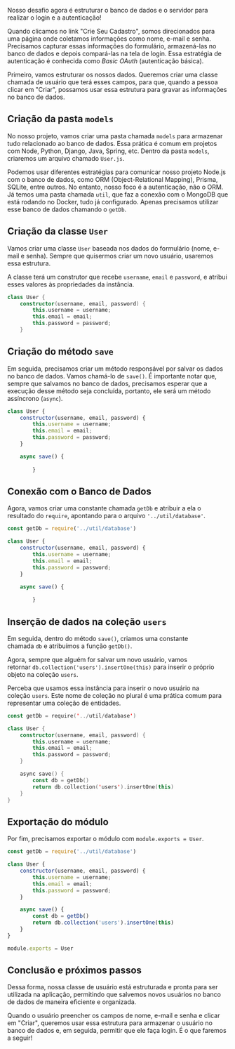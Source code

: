 Nosso desafio agora é estruturar o banco de dados e o servidor para realizar o login e a autenticação!

Quando clicamos no link "Crie Seu Cadastro", somos direcionados para uma página onde coletamos informações como nome, e-mail e senha. Precisamos capturar essas informações do formulário, armazená-las no banco de dados e depois compará-las na tela de login. Essa estratégia de autenticação é conhecida como _Basic OAuth_ (autenticação básica).

Primeiro, vamos estruturar os nossos dados. Queremos criar uma classe chamada de usuário que terá esses campos, para que, quando a pessoa clicar em "Criar", possamos usar essa estrutura para gravar as informações no banco de dados.

## Criação da pasta `models`

No nosso projeto, vamos criar uma pasta chamada `models` para armazenar tudo relacionado ao banco de dados. Essa prática é comum em projetos com Node, Python, Django, Java, Spring, etc. Dentro da pasta `models`, criaremos um arquivo chamado `User.js`.

Podemos usar diferentes estratégias para comunicar nosso projeto Node.js com o banco de dados, como ORM (Object-Relational Mapping), Prisma, SQLite, entre outros. No entanto, nosso foco é a autenticação, não o ORM. Já temos uma pasta chamada `util`, que faz a conexão com o MongoDB que está rodando no Docker, tudo já configurado. Apenas precisamos utilizar esse banco de dados chamando o `getDb`.

## Criação da classe `User`

Vamos criar uma classe `User` baseada nos dados do formulário (nome, e-mail e senha). Sempre que quisermos criar um novo usuário, usaremos essa estrutura.

A classe terá um construtor que recebe `username`, `email` e `password`, e atribui esses valores às propriedades da instância.

```kotlin
class User {
    constructor(username, email, password) {
        this.username = username;
        this.email = email;
        this.password = password;
    }
```

## Criação do método `save`

Em seguida, precisamos criar um método responsável por salvar os dados no banco de dados. Vamos chamá-lo de `save()`. É importante notar que, sempre que salvamos no banco de dados, precisamos esperar que a execução desse método seja concluída, portanto, ele será um método assíncrono (`async`).

```javascript
class User {
    constructor(username, email, password) {
        this.username = username;
        this.email = email;
        this.password = password;
    }

    async save() {
        
        }
```

## Conexão com o Banco de Dados

Agora, vamos criar uma constante chamada `getDb` e atribuir a ela o resultado do `require`, apontando para o arquivo `'../util/database'`.

```javascript
const getDb = require('../util/database')

class User {
    constructor(username, email, password) {
        this.username = username;
        this.email = email;
        this.password = password;
    }

    async save() {
        
        }
```

## Inserção de dados na coleção `users`

Em seguida, dentro do método `save()`, criamos uma constante chamada `db` e atribuímos a função `getDb()`.

Agora, sempre que alguém for salvar um novo usuário, vamos retornar `db.collection('users').insertOne(this)` para inserir o próprio objeto na coleção `users`.

Perceba que usamos essa instância para inserir o novo usuário na coleção `users`. Este nome de coleção no plural é uma prática comum para representar uma coleção de entidades.

```kotlin
const getDb = require('../util/database')

class User {
    constructor(username, email, password) {
        this.username = username;
        this.email = email;
        this.password = password;
    }

    async save() {
        const db = getDb()
        return db.collection('users').insertOne(this)
    }
}
```

## Exportação do módulo

Por fim, precisamos exportar o módulo com `module.exports = User`.

```javascript
const getDb = require('../util/database')

class User {
    constructor(username, email, password) {
        this.username = username;
        this.email = email;
        this.password = password;
    }

    async save() {
        const db = getDb()
        return db.collection('users').insertOne(this)
    }
}

module.exports = User
```

## Conclusão e próximos passos

Dessa forma, nossa classe de usuário está estruturada e pronta para ser utilizada na aplicação, permitindo que salvemos novos usuários no banco de dados de maneira eficiente e organizada.

Quando o usuário preencher os campos de nome, e-mail e senha e clicar em "Criar", queremos usar essa estrutura para armazenar o usuário no banco de dados e, em seguida, permitir que ele faça login. É o que faremos a seguir!